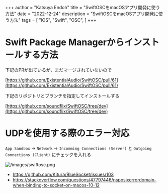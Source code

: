 +++
author = "Katsuya Endoh"
title = "SwiftOSCをmacOSアプリ開発に使う方法"
date = "2022-12-24"
description = "SwiftOSCをmacOSアプリ開発に使う方法"
tags = [
    "iOS",
    "Swift",
    "OSC",
]
+++

# Swift Package Managerからインストールする方法

下記のPRが出ているが，まだマージされていないので

[https://github.com/ExistentialAudio/SwiftOSC/pull/61](https://github.com/ExistentialAudio/SwiftOSC/pull/61)

下記のリポジトリとブランチを指定してインストールする

[https://github.com/soundflix/SwiftOSC/tree/dev](https://github.com/soundflix/SwiftOSC/tree/dev)

# UDPを使用する際のエラー対応

`App Sandbox` -> `Network` -> `Incomming Connections (Server)` と `Outgoing Connections (Client)` にチェックを入れる

![/images/swiftosc.png](/images/swiftosc.png)

- https://github.com/Kitura/BlueSocket/issues/103
- https://stackoverflow.com/questions/47797446/nsposixerrordomain-when-binding-to-socket-on-macos-10-12
